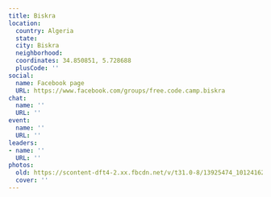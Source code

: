 ```yaml
---
title: Biskra
location:
  country: Algeria
  state: 
  city: Biskra
  neighborhood: 
  coordinates: 34.850851, 5.728688
  plusCode: ''
social:
  name: Facebook page
  URL: https://www.facebook.com/groups/free.code.camp.biskra
chat:
  name: ''
  URL: ''
event:
  name: ''
  URL: ''
leaders:
- name: ''
  URL: ''
photos:
  old: https://scontent-dft4-2.xx.fbcdn.net/v/t31.0-8/13925474_1012416228863199_6601689525329751673_o.jpg?oh=a9b1eb802575447eb1dedaa195ed87af&oe=596466AD
  cover: ''
---
```

